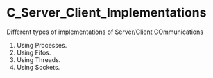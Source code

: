C_Server_Client_Implementations
=================================

Different types of implementations of Server/Client COmmunications
1. Using Processes.
2. Using Fifos.
3. Using Threads.
4. Using Sockets.

